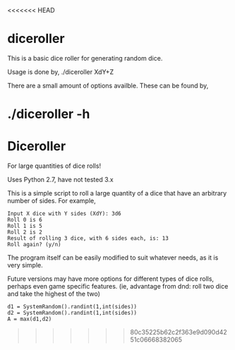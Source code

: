 <<<<<<< HEAD
# diceroller

This is a basic dice roller for generating random dice.

Usage is done by,
./diceroller XdY+Z

There are a small amount of options availble. These can be found by,

./diceroller -h
=======
# Diceroller

For large quantities of dice rolls!

Uses Python 2.7, have not tested 3.x

This is a simple script to roll a large quantity of a dice that have an arbitrary number of sides.
For example,
```
Input X dice with Y sides (XdY): 3d6
Roll 0 is 6
Roll 1 is 5
Roll 2 is 2
Result of rolling 3 dice, with 6 sides each, is: 13
Roll again? (y/n) 
```

The program itself can be easily modified to suit whatever needs, as it is very simple.

Future versions may have more options for different types of dice rolls, perhaps even game specific features.
(ie, advantage from dnd: roll two dice and take the highest of the two)
```
d1 = SystemRandom().randint(1,int(sides))
d2 = SystemRandom().randint(1,int(sides))
A = max(d1,d2)
```
>>>>>>> 80c35225b62c2f363e9d090d4251c06668382065

